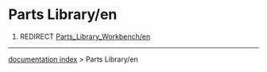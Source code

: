 # Parts Library/en
1.  REDIRECT [Parts\_Library\_Workbench/en](Parts_Library_Workbench/en.md)

---
[documentation index](../README.md) > Parts Library/en
